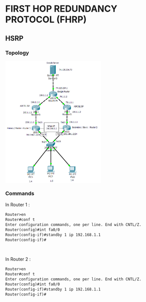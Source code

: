 # FIRST HOP REDUNDANCY PROTOCOL (FHRP)

## HSRP

### Topology

<img align="center" src="https://github.com/Sumanth-Talluri/CCNA-Network-Topologies/blob/master/14.%20FHRP/screenshots/HSRP.png" width="60%">

### Commands

In Router 1 :

```console
Router>en
Router#conf t
Enter configuration commands, one per line. End with CNTL/Z.
Router(config)#int fa0/0
Router(config-if)#standby 1 ip 192.168.1.1
Router(config-if)#
```

&nbsp;

In Router 2 :

```console
Router>en
Router#conf t
Enter configuration commands, one per line. End with CNTL/Z.
Router(config)#int fa0/0
Router(config-if)#standby 1 ip 192.168.1.1
Router(config-if)#
```

&nbsp;
